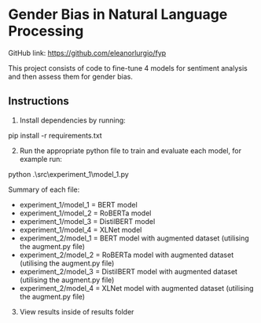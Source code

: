 # Gender Bias in Natural Language Processing

GitHub link: https://github.com/eleanorlurgio/fyp

This project consists of code to fine-tune 4 models for sentiment analysis and then assess them for gender bias.

## Instructions

1. Install dependencies by running:

pip install -r requirements.txt

2. Run the appropriate python file to train and evaluate each model, for example run:

python .\src\experiment_1\model_1.py 

Summary of each file:

* experiment_1/model_1 = BERT model
* experiment_1/model_2 = RoBERTa model
* experiment_1/model_3 = DistilBERT model
* experiment_1/model_4 = XLNet model
* experiment_2/model_1 = BERT model with augmented dataset (utilising the augment.py file)
* experiment_2/model_2 = RoBERTa model with augmented dataset (utilising the augment.py file)
* experiment_2/model_3 = DistilBERT model with augmented dataset (utilising the augment.py file)
* experiment_2/model_4 = XLNet model with augmented dataset (utilising the augment.py file)

3. View results inside of results folder